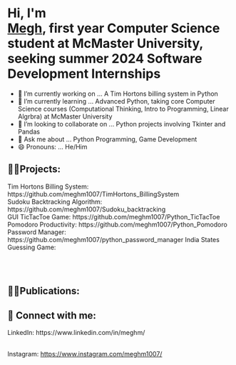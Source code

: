 <h1>Hi, I'm <br/><a href="https://www.linkedin.com/in/meghm/">Megh</a>, first year Computer Science student at McMaster University, seeking summer 2024 Software Development Internships</a></h1>

- 🔭 I’m currently working on ... A Tim Hortons billing system in Python
- 🌱 I’m currently learning ... Advanced Python, taking core Computer Science courses (Computational Thinking, Intro to Programming, Linear Algrbra) at McMaster University
- 👯 I’m looking to collaborate on ... Python projects involving Tkinter and Pandas
- 💬 Ask me about ... Python Programming, Game Development
- 😄 Pronouns: ... He/Him
  
<h2>👨‍💻Projects:</h2>
Tim Hortons Billing System: https://github.com/meghm1007/TimHortons_BillingSystem<br/>
Sudoku Backtracking Algorithm: https://github.com/meghm1007/Sudoku_backtracking<br/>
GUI TicTacToe Game: https://github.com/meghm1007/Python_TicTacToe<br/>
Pomodoro Productivity: https://github.com/meghm1007/Python_Pomodoro
Password Manager: https://github.com/meghm1007/python_password_manager
India States Guessing Game: 

 <br/> <br/>
<h2>👨‍💻Publications:</h2>




<h2> 🤳 Connect with me:</h2>
LinkedIn: https://www.linkedin.com/in/meghm/
<br/> <br/>

Instagram: https://www.instagram.com/meghm1007/




